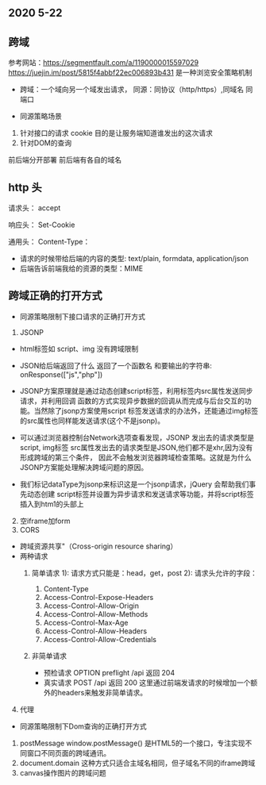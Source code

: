 ## 2020 5-22
## 跨域
 参考网站：https://segmentfault.com/a/1190000015597029
          https://juejin.im/post/5815f4abbf22ec006893b431
 是一种浏览安全策略机制

- 跨域：一个域向另一个域发出请求，
  同源：同协议（http/https）,同域名 同端口

- 同源策略场景
 1. 针对接口的请求 
    cookie  目的是让服务端知道谁发出的这次请求
 2. 针对DOM的查询

前后端分开部署 前后端有各自的域名

## http 头
请求头：
accept

响应头： 
Set-Cookie

通用头： 
Content-Type：
- 请求的时候带给后端的内容的类型: text/plain, formdata, application/json
- 后端告诉前端我给的资源的类型：MIME

## 跨域正确的打开方式
- 同源策略限制下接口请求的正确打开方式
1. JSONP
 - html标签如 script、img  没有跨域限制
 - JSON给后端返回了什么
   返回了一个函数名 和要输出的字符串: onResponse(["js","php"])
   
 - JSONP方案原理就是通过动态创建script标签，利用标签内src属性发送同步请求，并利用回调
   函数的方式实现异步数据的回调从而完成与后台交互的功能。当然除了jsonp方案使用script
   标签发送请求的办法外，还能通过img标签的src属性也同样能发送请求(这个不是jsonp)。

 - 可以通过浏览器控制台Network选项查看发现，JSONP 发出去的请求类型是script, 
   img标签 src属性发出去的请求类型是JSON,他们都不是xhr,因为没有形成跨域的第三个条件，
   因此不会触发浏览器跨域检查策略。这就是为什么JSONP方案能处理解决跨域问题的原因。

 - 我们标记dataType为jsonp来标识这是一个jsonp请求，jQuery 会帮助我们事先动态创建
   script标签并设置为异步请求和发送请求等功能，并将script标签插入到htm1的头部上




2. 空iframe加form
3. CORS
 - 跨域资源共享"（Cross-origin resource sharing）
 - 两种请求
    1. 简单请求
        1): 请求方式只能是：head，get，post
        2): 请求头允许的字段：
        1. Content-Type
        2. Access-Control-Expose-Headers
        3. Access-Control-Allow-Origin
        4. Access-Control-Allow-Methods
        5. Access-Control-Max-Age
        6. Access-Control-Allow-Headers
        7. Access-Control-Allow-Credentials

    2. 非简单请求
       - 预检请求 OPTION preflight /api  返回 204
       - 真实请求 POST /api 返回 200
       这里通过前端发请求的时候增加一个额外的headers来触发非简单请求。
4. 代理

- 同源策略限制下Dom查询的正确打开方式
1. postMessage
   window.postMessage() 是HTML5的一个接口，专注实现不同窗口不同页面的跨域通讯。
2. document.domain
  这种方式只适合主域名相同，但子域名不同的iframe跨域
3. canvas操作图片的跨域问题